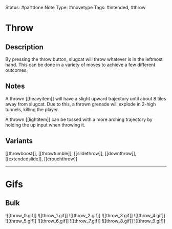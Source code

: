 Status: #partdone 
Note Type: #movetype
Tags: #intended, #throw 

# Throw
## Description
By pressing the throw button, slugcat will throw whatever is in the leftmost hand. This can be done in a variety of moves to achieve a few different outcomes.

## Notes
A thrown [[heavyitem]] will have a slight upward trajectory until about 8 tiles away from slugcat. Due to this, a thrown grenade will explode in 2-high tunnels, killing the player.

A thrown [[lightitem]] can be tossed with a more arching trajectory by holding the up input when throwing it.

## Variants
[[throwboost]], [[throwtumble]], [[slidethrow]], [[downthrow]], [[extendedslide]], [[crouchthrow]]

___
# Gifs
## Bulk
![[throw_0.gif]]
![[throw_1.gif]]
![[throw_2.gif]]
![[throw_3.gif]]
![[throw_4.gif]]
![[throw_5.gif]]
![[throw_6.gif]]
![[throw_7.gif]]
![[throw_8.gif]]
![[throw_9.gif]]